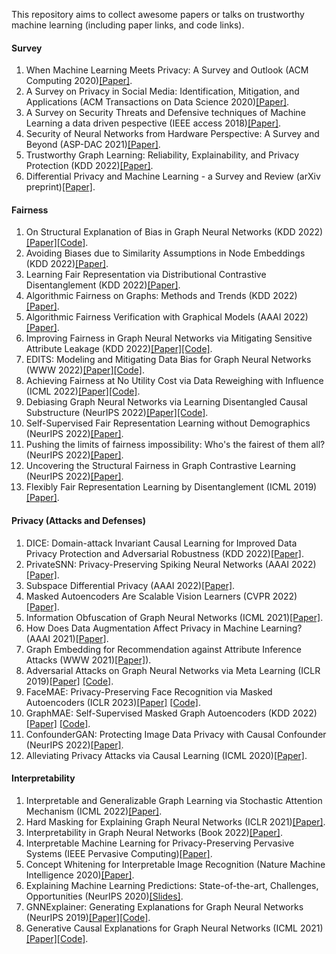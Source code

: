 This repository aims to collect awesome papers or talks on trustworthy machine learning (including paper links, and code links).

#### Survey
1. When Machine Learning Meets Privacy: A Survey and Outlook (ACM Computing 2020)[[Paper]](https://arxiv.org/pdf/2011.11819.pdf).
2. A Survey on Privacy in Social Media: Identification, Mitigation, and Applications (ACM Transactions on Data Science 2020)[[Paper]](https://dl.acm.org/doi/pdf/10.1145/3343038).
3. A Survey on Security Threats and Defensive techniques of Machine Learning a data driven pespective (IEEE access 2018)[[Paper]](https://ieeexplore.ieee.org/abstract/document/8290925). 
4. Security of Neural Networks from Hardware Perspective: A Survey and Beyond (ASP-DAC 2021)[[Paper]](https://ieeexplore.ieee.org/abstract/document/9371637?casa_token=mjuDN_p4zlEAAAAA:1M--ahNOyo5OILtsqSFoycdzTqWqJg44fgFFTtyxNMaWG5mHrxRYaw9jbXc5ffUhpIVJBWLraw).
5. Trustworthy Graph Learning: Reliability, Explainability, and Privacy Protection (KDD 2022)[[Paper]](https://dl.acm.org/doi/pdf/10.1145/3534678.3542597?casa_token=pwDMMKIOSJUAAAAA:nN-GrlX_rUS-9RpmZv6Y0kwp3ZNV8X2GTWtBr_DW0S93tG8IafiRxRKGktW4i1ShH8hDwzUw-X8c).
6. Differential Privacy and Machine Learning - a Survey and Review (arXiv preprint)[[Paper]](https://arxiv.org/pdf/1412.7584.pdf). 

#### Fairness
1. On Structural Explanation of Bias in Graph Neural Networks (KDD 2022)[[Paper]](https://arxiv.org/pdf/2206.12104.pdf)[[Code]](https://github.com/yushundong/REFEREE).
2. Avoiding Biases due to Similarity Assumptions in Node Embeddings (KDD 2022)[[Paper]](https://faculty.mccombs.utexas.edu/deepayan.chakrabarti/mywww/papers/kdd22-avoiding.pdf).
3. Learning Fair Representation via Distributional Contrastive Disentanglement (KDD 2022)[[Paper]](https://dl.acm.org/doi/pdf/10.1145/3534678.3539232?casa_token=JaW7DTi1U9gAAAAA:Vcck-pl6AK_9-hbuMe3qfTkjPx4Mal0jD4VvdHcYKYCxbuEkshkrUpb9J1wXZjfD5FWwe8Af8XTa).
4. Algorithmic Fairness on Graphs: Methods and Trends (KDD 2022)[[Paper]](https://dl.acm.org/doi/abs/10.1145/3534678.3542599).
5. Algorithmic Fairness Verification with Graphical Models (AAAI 2022)[[Paper]](https://www.aaai.org/AAAI22Papers/AAAI-4695.GhoshB.pdf).
6. Improving Fairness in Graph Neural Networks via Mitigating Sensitive Attribute Leakage (KDD 2022)[[Paper]](https://arxiv.org/pdf/2206.03426.pdf)[[Code]](https://github.com/YuWVandy/FairVGNN).
7. EDITS: Modeling and Mitigating Data Bias for Graph Neural Networks (WWW 2022)[[Paper]](https://arxiv.org/pdf/2108.05233.pdf)[[Code]](https://github.com/yushundong/EDITS).
8. Achieving Fairness at No Utility Cost via Data Reweighing with Influence (ICML 2022)[[Paper]](https://arxiv.org/pdf/2202.00787.pdf)[[Code]](https://github.com/brandeis-machine-learning/influence-fairness).
9. Debiasing Graph Neural Networks via Learning Disentangled Causal Substructure (NeurIPS 2022)[[Paper]](https://arxiv.org/pdf/2209.14107.pdf)[[Code]](https://github.com/googlebaba/DisC).
10. Self-Supervised Fair Representation Learning without Demographics (NeurIPS 2022)[[Paper]](https://openreview.net/pdf?id=7TGpLKADODE).
11. Pushing the limits of fairness impossibility: Who's the fairest of them all? (NeurIPS 2022)[[Paper]](https://openreview.net/pdf?id=bot35zOudq).
12. Uncovering the Structural Fairness in Graph Contrastive Learning (NeurIPS 2022)[[Paper]](https://openreview.net/pdf?id=RJemsN3V_kt).
13. Flexibly Fair Representation Learning by Disentanglement (ICML 2019)[[Paper]](https://arxiv.org/pdf/1906.02589.pdf).

#### Privacy (Attacks and Defenses)
1. DICE: Domain-attack Invariant Causal Learning for Improved Data Privacy Protection and Adversarial Robustness (KDD 2022)[[Paper]](https://dl.acm.org/doi/abs/10.1145/3534678.3539242).
2. PrivateSNN: Privacy-Preserving Spiking Neural Networks (AAAI 2022)[[Paper]](https://arxiv.org/abs/2104.03414).
3. Subspace Differential Privacy (AAAI 2022)[[Paper]](https://arxiv.org/abs/2108.11527).
4. Masked Autoencoders Are Scalable Vision Learners (CVPR 2022)[[Paper]](https://openaccess.thecvf.com/content/CVPR2022/papers/He_Masked_Autoencoders_Are_Scalable_Vision_Learners_CVPR_2022_paper.pdf).
5. Information Obfuscation of Graph Neural Networks (ICML 2021)[[Paper]](https://arxiv.org/pdf/2009.13504.pdf).
6. How Does Data Augmentation Affect Privacy in Machine Learning? (AAAI 2021)[[Paper]](https://arxiv.org/pdf/2007.10567.pdf).
7. Graph Embedding for Recommendation against Attribute Inference Attacks (WWW 2021)[[Paper]](https://arxiv.org/pdf/2101.12549.pdf)).
8. Adversarial Attacks on Graph Neural Networks via Meta Learning (ICLR 2019)[[Paper]](https://arxiv.org/pdf/1902.08412.pdf) [[Code]](https://github.com/danielzuegner/gnn-meta-attack).
9. FaceMAE: Privacy-Preserving Face Recognition via Masked Autoencoders (ICLR 2023)[[Paper]](https://arxiv.org/pdf/2205.11090.pdf) [[Code]](https://github.com/kaiwang960112/FaceMAE).
10. GraphMAE: Self-Supervised Masked Graph Autoencoders (KDD 2022)[[Paper]](https://arxiv.org/pdf/2205.10803.pdf) [[Code]](https://github.com/THUDM/GraphMAE).
11. ConfounderGAN: Protecting Image Data Privacy with Causal Confounder (NeurIPS 2022)[[Paper]](https://openreview.net/pdf?id=XxmOKCt8dO9).
12. Alleviating Privacy Attacks via Causal Learning (ICML 2020)[[Paper]](http://proceedings.mlr.press/v119/tople20a/tople20a.pdf).

#### Interpretability
1. Interpretable and Generalizable Graph Learning via Stochastic Attention Mechanism (ICML 2022)[[Paper]](https://arxiv.org/abs/2201.12987).
2. Hard Masking for Explaining Graph Neural Networks (ICLR 2021)[[Paper]](https://openreview.net/forum?id=uDN8pRAdsoC). 
3. Interpretability in Graph Neural Networks (Book 2022)[[Paper]](https://graph-neural-networks.github.io/static/file/chapter7.pdf).
4. Interpretable Machine Learning for Privacy-Preserving Pervasive Systems (IEEE Pervasive Computing)[[Paper]](https://ieeexplore.ieee.org/document/8962339).
5. Concept Whitening for Interpretable Image Recognition (Nature Machine Intelligence 2020)[[Paper]](https://arxiv.org/pdf/2002.01650.pdf,https://github.com/danielzuegner/gnn-meta-attack).
6. Explaining Machine Learning Predictions: State-of-the-art, Challenges, Opportunities (NeurIPS 2020)[[Slides]](https://explainml-tutorial.github.io/assets/files/explainml-tutorial-neurips20.pdf).
7. GNNExplainer: Generating Explanations for Graph Neural Networks (NeurIPS 2019)[[Paper]](https://arxiv.org/pdf/1903.03894.pdf)[[Code]](https://github.com/RexYing/gnn-model-explainer).  
8. Generative Causal Explanations for Graph Neural Networks (ICML 2021)[[Paper]](https://proceedings.mlr.press/v139/lin21d/lin21d.pdf)[[Code]](https://github.com/wanyu-lin/ICML2021-Gem).
